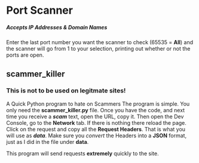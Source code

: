 # Port Scanner

##### Accepts IP Addresses & Domain Names

Enter the last port number you want the scanner to check (65535 = **All**) and the scanner will go from 1 to your selection, printing out whether or not the ports are open.

## scammer_killer

### This is not to be used on legitmate sites!

A Quick Python program to hate on Scammers
The program is simple. You only need the **scammer_killer.py** file.
Once you have the code, and next time you receive a ***scam*** text, open the URL, copy it. Then open the Dev Console, go to the **Network** tab. If there is nothing there reload the page. Click on the request and copy all the **Request Headers**. That is what you will use as ***data***. Make sure you *convert* the Headers into a **JSON** format, just as I did in the file under **data**.

This program will send requests **extremely** quickly to the site. 



